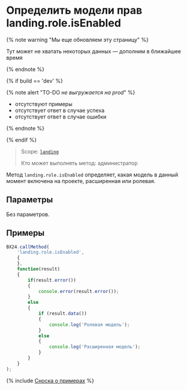# Определить модели прав landing.role.isEnabled

{% note warning "Мы еще обновляем эту страницу" %}

Тут может не хватать некоторых данных — дополним в ближайшее время

{% endnote %}

{% if build == 'dev' %}

{% note alert "TO-DO _не выгружается на prod_" %}

- отсутствуют примеры
- отсутствует ответ в случае успеха
- отсутствует ответ в случае ошибки

{% endnote %}

{% endif %}

> Scope: [`landing`](../../scopes/permissions.md)
>
> Кто может выполнять метод: администратор

Метод `landing.role.isEnabled` определяет, какая модель в данный момент включена на проекте, расширенная или ролевая.

## Параметры

Без параметров.

## Примеры

```js
BX24.callMethod(
    'landing.role.isEnabled',
    {
    },
    function(result)
    {
        if(result.error())
        {
            console.error(result.error());
        }
        else
        {
            if (result.data())
            {
                console.log('Ролевая модель');
            }
            else
            {
                console.log('Расширенная модель');
            }
        }
    }
);
```

{% include [Сноска о примерах](../../../_includes/examples.md) %}